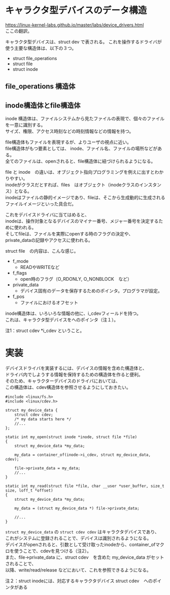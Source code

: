 # キャラクタ型デバイスのデータ構造
https://linux-kernel-labs.github.io/master/labs/device_drivers.html  
ここの翻訳。

キャラクタ型デバイスは、struct dev で表される。
これを操作するドライバが使う主要な構造体は、以下の３つ。  

* struct file_operations
* struct file
* struct inode

## file_operations 構造体

## inode構造体とfile構造体

inode 構造体は、ファイルシステムから見たファイルの表現で、個々のファイルを一意に識別する。  
サイズ、権限、アクセス時刻などの時刻情報などの情報を持つ。  

file構造体もファイルを表現するが、よりユーザの視点に近い。  
file構造体がもつ要素としては、 inode、ファイル名、ファイルの場所などがある。  
全てのファイルは、openされると、file構造体に紐づけられるようになる。  

file と inode　の違いは、オブジェクト指向プログラミングを例えに出すとわかりやすい。  
inodeがクラスだとすれば、files　はオブジェクト（inodeクラスのインスタンス）となる。  
inodeはファイルの静的イメージであり、fileは、そこから生成動的に生成されるファイルイメージといった具合だ。  

これをデバイスドライバに当てはめると、  
inodeは、操作対象となるデバイスのマイナー番号、メジャー番号を決定するために使われる。  
そしてfileは、ファイルを実際にopenする時のフラグの決定や、  
private_dataの記録やアクセスに使われる。  

struct file　の内容は、こんな感じ。  

* f_mode
    * READやWRITEなど
* f_flags
    * open時のフラグ（O_RDONLY, O_NONBLOCK　など）
* private_data
    * デバイス固有のデータを保存するためのポインタ。プログラマが設定。
* f_pos
    * ファイルにおけるオフセット

inode構造体は、いろいろな情報の他に、i_cdevフィールドを持つ。  
これは、キャラクタ型デバイスをへのポインタ（注１）。  

注1：struct cdev *i_cdev ということ。

# 実装
デバイスドライバを実装するには、デバイスの情報を含めた構造体と、  
ドライバ内でしようする情報を保持するための構造体を作ると便利。  
そのため、キャラクターデバイスのドライバにおいては、  
この構造体は、cdev構造体を参照させるようにしておきたい。  

```
#include <linux/fs.h>
#include <linux/cdev.h>

struct my_device_data {
    struct cdev cdev;
    /* my data starts here */
    //...
};

static int my_open(struct inode *inode, struct file *file)
{
    struct my_device_data *my_data;

    my_data = container_of(inode->i_cdev, struct my_device_data, cdev);

    file->private_data = my_data;
    //...
}

static int my_read(struct file *file, char __user *user_buffer, size_t size, loff_t *offset)
{
    struct my_device_data *my_data;

    my_data = (struct my_device_data *) file->private_data;

    //...
}
```

`struct my_device_data` の `struct cdev cdev` はキャラクタデバイスであり、  
これがシステムに登録されることで、デバイスは識別されるようになる。  
デバイスがopenされると、引数として受け取ったinodeから、container_ofマクロを使うことで、cdevを見つける（注2）。  
また、file->private_data に、struct cdev　を含めた my_device_data がセットされることで、  
以降、write/read/release などにおいて、これを参照できるようになる。  

注２：struct inodeには、対応するキャラクタデバイス struct cdev　へのポインタがある  





